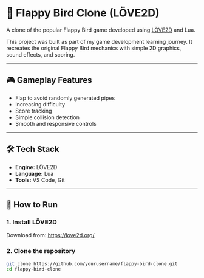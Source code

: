 # 🐤 Flappy Bird Clone (LÖVE2D)

A clone of the popular Flappy Bird game developed using [LÖVE2D](https://love2d.org/) and Lua.

This project was built as part of my game development learning journey. It recreates the original Flappy Bird mechanics with simple 2D graphics, sound effects, and scoring.

---

## 🎮 Gameplay Features
- Flap to avoid randomly generated pipes
- Increasing difficulty
- Score tracking
- Simple collision detection
- Smooth and responsive controls

---

## 🛠️ Tech Stack

- **Engine:** LÖVE2D
- **Language:** Lua
- **Tools:** VS Code, Git

---

## 🚀 How to Run

### 1. Install LÖVE2D
Download from: https://love2d.org/

### 2. Clone the repository
```bash
git clone https://github.com/yourusername/flappy-bird-clone.git
cd flappy-bird-clone
